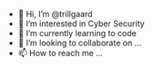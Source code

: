 - 👋 Hi, I’m @trillgaard
- 👀 I’m interested in Cyber Security
- 🌱 I’m currently learning to code
- 💞️ I’m looking to collaborate on ...
- 📫 How to reach me ...

<!---
trillgaard/trillgaard is a ✨ special ✨ repository because its `README.md` (this file) appears on your GitHub profile.
You can click the Preview link to take a look at your changes.
--->
